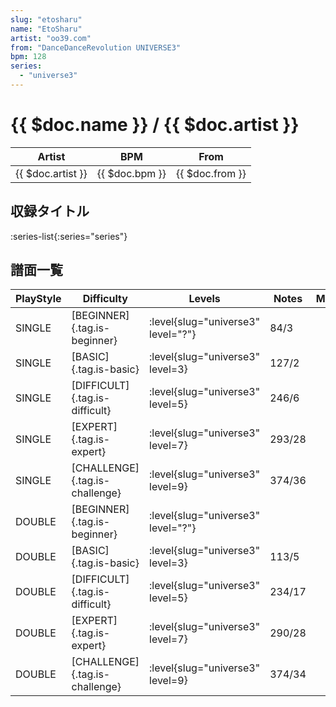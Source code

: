 ```yaml
---
slug: "etosharu"
name: "EtoSharu"
artist: "oo39.com"
from: "DanceDanceRevolution UNIVERSE3"
bpm: 128
series:
  - "universe3"
---
```


# {{ $doc.name }} / {{ $doc.artist }}

|Artist|BPM|From|
|------|---|----|
|{{ $doc.artist }}|{{ $doc.bpm }}|{{ $doc.from }}|

## 収録タイトル

:series-list{:series="series"}

## 譜面一覧

|PlayStyle|Difficulty|Levels|Notes|Movie|
|---------|----------|------|-----|-----|
|SINGLE|[BEGINNER]{.tag.is-beginner}|<div class="field is-grouped is-grouped-multiline"> :level{slug="universe3" level="?"}</div>|84/3||
|SINGLE|[BASIC]{.tag.is-basic}|<div class="field is-grouped is-grouped-multiline"> :level{slug="universe3" level=3}</div>|127/2||
|SINGLE|[DIFFICULT]{.tag.is-difficult}|<div class="field is-grouped is-grouped-multiline"> :level{slug="universe3" level=5}</div>|246/6||
|SINGLE|[EXPERT]{.tag.is-expert}|<div class="field is-grouped is-grouped-multiline"> :level{slug="universe3" level=7}</div>|293/28||
|SINGLE|[CHALLENGE]{.tag.is-challenge}|<div class="field is-grouped is-grouped-multiline"> :level{slug="universe3" level=9}</div>|374/36||
|DOUBLE|[BEGINNER]{.tag.is-beginner}|<div class="field is-grouped is-grouped-multiline"> :level{slug="universe3" level="?"}</div>|||
|DOUBLE|[BASIC]{.tag.is-basic}|<div class="field is-grouped is-grouped-multiline"> :level{slug="universe3" level=3}</div>|113/5||
|DOUBLE|[DIFFICULT]{.tag.is-difficult}|<div class="field is-grouped is-grouped-multiline"> :level{slug="universe3" level=5}</div>|234/17||
|DOUBLE|[EXPERT]{.tag.is-expert}|<div class="field is-grouped is-grouped-multiline"> :level{slug="universe3" level=7}</div>|290/28||
|DOUBLE|[CHALLENGE]{.tag.is-challenge}|<div class="field is-grouped is-grouped-multiline"> :level{slug="universe3" level=9}</div>|374/34||
